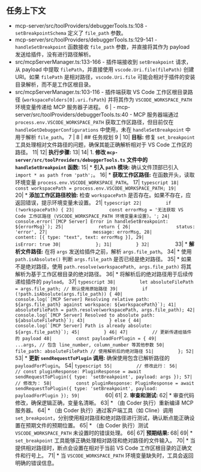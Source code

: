 ## 任务上下文
- mcp-server/src/toolProviders/debuggerTools.ts:108 - `setBreakpointSchema` 定义了 `file_path` 参数。
- mcp-server/src/toolProviders/debuggerTools.ts:129-141 - `handleSetBreakpoint` 函数接收 `file_path` 参数，并直接将其作为 payload 发送给插件，没有进行路径解析。
- src/mcpServerManager.ts:133-166 - 插件端接收到 `setBreakpoint` 请求，从 payload 中提取 `filePath`，并直接使用 `vscode.Uri.file(filePath)` 创建 URI。如果 `filePath` 是相对路径，`vscode.Uri.file` 可能会相对于插件的安装目录解析，而不是工作区根目录。
- src/mcpServerManager.ts:103-116 - 插件端获取 VS Code 工作区根目录路径 (`workspaceFolders[0].uri.fsPath`) 并将其作为 `VSCODE_WORKSPACE_PATH` 环境变量传递给 MCP 服务器子进程。
6 | - mcp-server/src/toolProviders/debuggerTools.ts:40 - MCP 服务器端通过 `process.env.VSCODE_WORKSPACE_PATH` 获取工作区路径，但目前仅在 `handleGetDebuggerConfigurations` 中使用，未在 `handleSetBreakpoint` 中用于解析 `file_path`。
7 |
8 | ## 任务规划
9 |
10| **目标:** 修复 `set_breakpoint` 工具处理相对文件路径的问题，确保其能正确解析相对于 VS Code 工作区的路径。
11|
12| **执行步骤:**
13|
14| 1.  **修改 `mcp-server/src/toolProviders/debuggerTools.ts` 文件中的 `handleSetBreakpoint` 函数:**
15|     *   **引入 `path` 模块:** 确认文件顶部已引入 `import * as path from 'path';`。
16|     *   **获取工作区路径:** 在函数开头，读取环境变量 `process.env.VSCODE_WORKSPACE_PATH`。
17|         ```typescript
18|         const workspacePath = process.env.VSCODE_WORKSPACE_PATH;
19|         ```
20|     *   **添加工作区路径校验:** 检查 `workspacePath` 是否存在。如果不存在，应返回错误，提示环境变量未设置。
21|         ```typescript
22|         if (!workspacePath) {
23|             const errorMsg = '无法获取 VS Code 工作区路径 (VSCODE_WORKSPACE_PATH 环境变量未设置)。';
24|             console.error(`[MCP Server] Error in handleSetBreakpoint: ${errorMsg}`);
25|             return {
26|                 status: 'error',
27|                 message: errorMsg,
28|                 content: [{ type: "text", text: errorMsg }],
29|                 isError: true
30|             };
31|         }
32|         ```
33|     *   **解析文件路径:** 在将 `args` 发送给插件之前，解析 `args.file_path`。
34|         *   使用 `path.isAbsolute()` 判断 `args.file_path` 是否已经是绝对路径。
35|         *   如果不是绝对路径，使用 `path.resolve(workspacePath, args.file_path)` 将其解析为基于工作区根目录的绝对路径。
36|         *   将解析后的绝对路径用于后续传递给插件的 `payload`。
37|         ```typescript
38|         let absoluteFilePath = args.file_path; // 默认使用原始路径
39|         if (!path.isAbsolute(args.file_path)) {
40|             console.log(`[MCP Server] Resolving relative path: ${args.file_path} against workspace: ${workspacePath}`);
41|             absoluteFilePath = path.resolve(workspacePath, args.file_path);
42|             console.log(`[MCP Server] Resolved to absolute path: ${absoluteFilePath}`);
43|         } else {
44|             console.log(`[MCP Server] Path is already absolute: ${args.file_path}`);
45|         }
46|
47|         // 更新传递给插件的 payload
48|         const payloadForPlugin = {
49|             ...args, // 包含 line_number, column_number 等其他参数
50|             file_path: absoluteFilePath // 使用解析后的绝对路径
51|         };
52|         ```
53|     *   **更新 `sendRequestToPlugin` 调用:** 确保使用包含已解析路径的 `payloadForPlugin`。
54|         ```typescript
55|         // 修改此行：
56|         // const pluginResponse: PluginResponse = await sendRequestToPlugin({ type: 'setBreakpoint', payload: args });
57|         // 修改为：
58|         const pluginResponse: PluginResponse = await sendRequestToPlugin({ type: 'setBreakpoint', payload: payloadForPlugin });
59|         ```
60|
61| 2.  **审查和测试:**
62|     *   审查代码修改，确保逻辑正确，变量名清晰。
63|     *   （由 Coder 执行）重新编译 MCP 服务器。
64|     *   （由 Coder 执行）通过客户端工具（如 Cline）调用 `set_breakpoint`，分别使用相对路径和绝对路径进行测试，确认断点能正确设置在预期文件的预期位置。
65|     *   （由 Coder 执行）测试 `VSCODE_WORKSPACE_PATH` 未设置时的错误处理。
66|
67| **预期结果:**
68|
69| *   `set_breakpoint` 工具能够正确处理相对路径和绝对路径的文件输入。
70| *   当提供相对路径时，断点会设置在相对于当前 VS Code 工作区根目录的正确文件和行号上。
71| *   当 `VSCODE_WORKSPACE_PATH` 环境变量缺失时，工具会返回明确的错误信息。